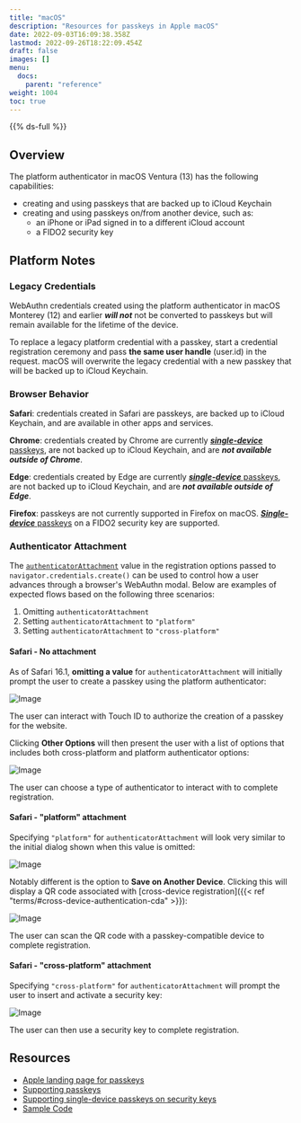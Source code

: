 ```yaml
---
title: "macOS"
description: "Resources for passkeys in Apple macOS"
date: 2022-09-03T16:09:38.358Z
lastmod: 2022-09-26T18:22:09.454Z
draft: false
images: []
menu:
  docs:
    parent: "reference"
weight: 1004
toc: true
---
```


{{% ds-full %}}

## Overview

The platform authenticator in macOS Ventura (13) has the following capabilities:

- creating and using passkeys that are backed up to iCloud Keychain
- creating and using passkeys on/from another device, such as:
  - an iPhone or iPad signed in to a different iCloud account
  - a FIDO2 security key

## Platform Notes

### Legacy Credentials

WebAuthn credentials created using the platform authenticator in macOS Monterey (12) and earlier ***will not*** not be converted to passkeys but will remain available for the lifetime of the device.

<!-- TODO: cross link to generic content about "upgrading to a passkey" -->
To replace a legacy platform credential with a passkey, start a credential registration ceremony and pass **the same user handle** (user.id) in the request. macOS will overwrite the legacy credential with a new passkey that will be backed up to iCloud Keychain.

### Browser Behavior

**Safari**: credentials created in Safari are passkeys, are backed up to iCloud Keychain, and are available in other apps and services.

**Chrome**: credentials created by Chrome are currently [***single-device*** passkeys](/docs/reference/terms/#single-device-passkey), are not backed up to iCloud Keychain, and are ***not available outside of Chrome***.

**Edge**: credentials created by Edge are currently [***single-device*** passkeys](/docs/reference/terms/#single-device-passkey), are not backed up to iCloud Keychain, and are ***not available outside of Edge***.

**Firefox**: passkeys are not currently supported in Firefox on macOS. [***Single-device*** passkeys](/docs/reference/terms/#single-device-passkey) on a FIDO2 security key are supported.

### Authenticator Attachment

The [`authenticatorAttachment`](https://www.w3.org/TR/webauthn-2/#dom-authenticatorselectioncriteria-authenticatorattachment) value in the registration options passed to `navigator.credentials.create()` can be used to control how a user advances through a browser's WebAuthn modal. Below are examples of expected flows based on the following three scenarios:

1. Omitting `authenticatorAttachment`
2. Setting `authenticatorAttachment` to `"platform"`
3. Setting `authenticatorAttachment` to `"cross-platform"`

#### Safari - No attachment

As of Safari 16.1, **omitting a value** for `authenticatorAttachment` will initially prompt the user to create a passkey using the platform authenticator:

![Image](images/safari-no-attachment-1.png "Safari WebAuthn modal prompting the user to save a passkey for user passkeydev on webauthn.io")

The user can interact with Touch ID to authorize the creation of a passkey for the website.

Clicking **Other Options** will then present the user with a list of options that includes both cross-platform and platform authenticator options:

![Image](images/safari-no-attachment-2.png "Safari WebAuthn modal prompting the user to choose a device to complete WebAuthn registration with. The list of options includes a Passkey in iCloud Keychain; iPhone, iPad, or Android Device; or a Security Key")

The user can choose a type of authenticator to interact with to complete registration.

#### Safari - "platform" attachment

Specifying `"platform"` for `authenticatorAttachment` will look very similar to the initial dialog shown when this value is omitted:

![Image](images/safari-platform-1.png "Safari WebAuthn modal prompting the user to save a passkey for user passkeydev on webauthn.io")

Notably different is the option to **Save on Another Device**. Clicking this will display a QR code associated with [cross-device registration]({{< ref "terms/#cross-device-authentication-cda" >}}):

![Image](images/safari-platform-2.png "Safari WebAuthn modal displaying a QR code that can be scanned with a compatible device to complete registration")

The user can scan the QR code with a passkey-compatible device to complete registration.

#### Safari - "cross-platform" attachment

Specifying `"cross-platform"` for `authenticatorAttachment` will prompt the user to insert and activate a security key:

![Image](images/safari-cross-platform.png "Safari WebAuthn modal prompting the user to insert and activate a security key")

The user can then use a security key to complete registration.

## Resources

- [Apple landing page for passkeys](https://developer.apple.com/passkeys/)
- [Supporting passkeys](https://developer.apple.com/documentation/authenticationservices/public-private_key_authentication/supporting_passkeys)
- [Supporting single-device passkeys on security keys](https://developer.apple.com/documentation/authenticationservices/public-private_key_authentication/supporting_security_key_authentication_using_physical_keys)
- [Sample Code](https://developer.apple.com/documentation/authenticationservices/connecting_to_a_service_with_passkeys)
